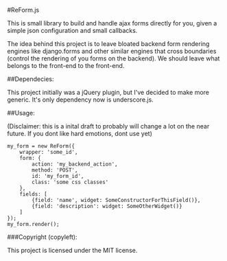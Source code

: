 #ReForm.js

This is small library to build and handle ajax forms directly for you,
given a simple json configuration and small callbacks.

The idea behind this project is to leave bloated backend form rendering engines
like django.forms and other similar engines that cross boundaries
(control the rendering of you forms on the backend). We should leave what
belongs to the front-end to the front-end.

##Dependecies:

This project initially was a jQuery plugin, but I've decided to make more
generic. It's only dependency now is underscore.js.

##Usage:

(Disclaimer: this is a inital draft to probably will change a lot on the
near future. If you dont like hard emotions, dont use yet)

```
my_form = new ReForm({
    wrapper: 'some_id',
    form: {
        action: 'my_backend_action',
        method: 'POST',
        id: 'my_form_id',
        class: 'some css classes'
    },
    fields: [
        {field: 'name', widget: SomeConstructorForThisField()},
        {field: 'description': widget: SomeOtherWidget()}
    ]
});
my_form.render();
```

###Copyright (copyleft):

This project is licensed under the MIT license.


